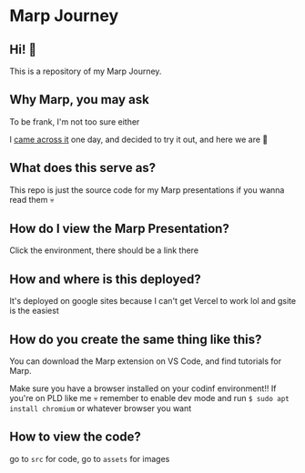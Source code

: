# Marp Journey
## Hi! :wave: 
This is a repository of my Marp Journey.

## Why Marp, you may ask
To be frank, I'm not too sure either

I [came across it](https://youtu.be/EzQ-p41wNEE) one day, and decided to try it out, and here we are :woozy_face:	

## What does this serve as?
This repo is just the source code for my Marp presentations if you wanna read them :skull:	

## How do I view the Marp Presentation?
Click the environment, there should be a link there

## How and where is this deployed?
It's deployed on google sites because I can't get Vercel to work lol and gsite is the easiest

## How do you create the same thing like this?
You can download the Marp extension on VS Code, and find tutorials for Marp. 

Make sure you have a browser installed on your codinf environment!! If you're on PLD like me :skull: remember to enable dev mode and run `$ sudo apt install chromium` or whatever browser you want

## How to view the code?
go to `src` for code, go to `assets` for images

